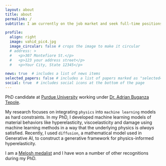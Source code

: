 ```yaml
---
layout: about
title: about
permalink: /
subtitle: I am currently on the job market and seek full-time positions with start dates in Summer/Fall 2024.

profile:
  align: right
  image: vahid_pic4.jpg
  image_circular: false # crops the image to make it circular
  # address: >
  #   <p>307 Montefiore St.</p>
  #   <p>123 your address street</p>
  #   <p>Your City, State 12345</p>

news: true  # includes a list of news items
selected_papers: false # includes a list of papers marked as "selected={true}"
social: true  # includes social icons at the bottom of the page
---
```

PhD candidate at <a href='http://www.purdue.edu'>Purdue University</a> working under <a href='https://engineering.purdue.edu/ME/People/OME/Areas/ptProfile?resource_id=132124&group_id=11989'>Dr. Adrian Buganza Tepole</a>. 

My research focuses on integrating `physics` into `machine learning` models as hard constraints. In my PhD, I developed machine learning models of material behaviors like hyperelasticity, viscoelasticity and damage using machine learning methods in a way that the underlying physics is <i>always</i> satisfied. Recently, I used `diffusion`, a mathematical model used in Generative AI, to construct a generative framework for physics-informed hyperelasticity.

I am a <a href='https://cee.duke.edu/about/awards-honors/melosh-medal'>Melosh medalist</a> and I have won a number of other recognitions during my PhD.